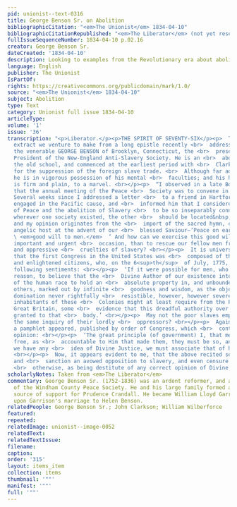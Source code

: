 ```yaml
---
pid: unionist--text-0316
title: George Benson Sr. on Abolition
bibliographicCitation: "<em>The Unionist</em> 1834-04-10"
bibliographicCitationRepublished: "<em>The Liberator</em> (not yet researched)"
fullIssueSequenceNumber: 1834-04-10 p.02.16
creator: George Benson Sr.
dateCreated: '1834-04-10'
description: Looking to examples from the Revolutionary era about abolition
language: English
publisher: The Unionist
IsPartOf: 
rights: https://creativecommons.org/publicdomain/mark/1.0/
source: "<em>The Unionist</em> 1834-04-10"
subject: Abolition
type: Text
category: Unionist full issue 1834-04-10
articleType: 
volume: '1'
issue: '36'
transcription: "<p>Liberator.</p><p>THE SPIRIT OF SEVENTY-SIX</p><p>  The following
  extract we venture to make from a long epistle recently <br>  addressed to us, by
  the venerable GEORGE BENSON of Brooklyn, Connecticut, the <br>  present estimable
  President of the New-England Anti-Slavery Society. He is an <br>  abolitionist of
  the old school, and commenced at the earliest period with <br>  Clarkson and Wilberforce,
  for the suppression of the foreign slave trade. <br>  Although far advanced in years,
  he is in vigorous possession of his mental <br>  faculties; and his hand writing
  is firm and plain, to a marvel. <br></p><p>  “I observed in a late Boston paper,
  that the annual meeting of the Peace <br>  Society was to convene in that city.
  Several weeks since I addressed a letter <br>  to a friend in Hartford, who is actively
  engaged in the Pacific cause, and <br>  informed him that I considered the cause
  of Peace and the abolition of Slavery <br>  to be so inseparably connected, that
  wherever one society existed, the other <br>  should be located&nbsp; in its vicinity;
  and my opinion originates from the <br>  import of the sacred hymn, chanted by the
  angelic host at the advent of our <br>  blessed Saviour—‘Peace on earth and <br>
  \ <em>good will to men.</em>  ’ And how can we exercise this good will on a more
  important and urgent <br>  occasion, than to rescue our fellow men from the matchless
  and oppressive <br>  cruelties of slavery? <br></p><p>  It is universally admitted
  that the first Congress in the United States was <br>  composed of the most pure
  and enlightened citizens, who, on the 6<sup>th</sup>  of July, 1775, announced the
  following sentiments: <br></p><p>  ‘If it were possible for men, who exercise their
  reason, to believe that the <br>  Divine Author of our existence intended a part
  of the human race to hold an <br>  absolute property in, and unbounded power over
  others, marked out by infinite <br>  goodness and wisdom, as the objects of a legal
  domination never rightfully <br>  resistible, however, however severe and oppressive—the
  inhabitants of these <br>  Colonies might at least require from the Parliament of
  Great Britain, some <br>  evidence that this dreadful authority over them has been
  granted to that <br>  body.’ <br></p><p>  May not the poor slaves emphatically adopt
  the same inquiry of their lordly <br>  oppressors? <br></p><p>  Again, in 1779,
  a pamphlet appeared, published by order of Congress, which <br>  contains the following
  opinion: <br></p><p>  ‘The great principle (of government) I, that men are by nature
  free, as <br>  accountable to Him that made them, they must be so, and so long as
  we have any <br>  idea of Divine Justice, we must associate that of human freedom.’
  <br></p><p>  Now, it appears evident to me, that the above recited sentiments authorize
  and <br>  sanction an avowed opposition to slavery, and even censure those who think
  <br>  otherwise, as being destitute of any correct opinion of Divine Justice. <br></p>"
scholarlyNotes: Taken from <em>The Liberator</em>
commentary: George Benson Sr. (1752-1836) was an ardent reformer, and a co-founder
  of the Windham County Peace Society. He and his large family formed an important
  source of support for Prudence Crandall. He became William Lloyd Garrison's father-in-law
  upon Garrison's marriage to Helen Benson.
relatedPeople: George Benson Sr.; John Clarkson; William Wilberforce
featured: 
repeated: 
relatedImage: unionist--image-0052
relatedText: 
relatedTextIssue: 
filename: 
caption: 
order: '315'
layout: items_item
collection: items
thumbnail: '""'
manifest: '""'
full: '""'
---
```

